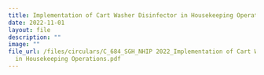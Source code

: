 ```yaml
---
title: Implementation of Cart Washer Disinfector in Housekeeping Operations
date: 2022-11-01
layout: file
description: ""
image: ""
file_url: /files/circulars/C_684_SGH_NHIP 2022_Implementation of Cart Washer Disinfector
  in Housekeeping Operations.pdf
---
```

